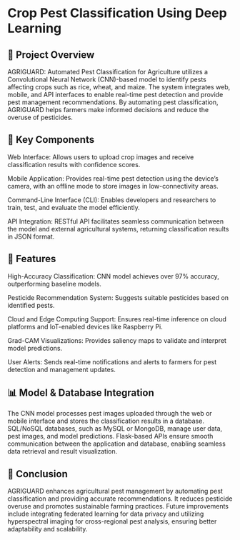 # Crop Pest Classification Using Deep Learning

## 🌾 Project Overview
AGRIGUARD: Automated Pest Classification for Agriculture utilizes a Convolutional Neural Network (CNN)-based model to identify pests affecting crops such as rice, wheat, and maize. The system integrates web, mobile, and API interfaces to enable real-time pest detection and provide pest management recommendations. By automating pest classification, AGRIGUARD helps farmers make informed decisions and reduce the overuse of pesticides.

## 🧩 Key Components
Web Interface: Allows users to upload crop images and receive classification results with confidence scores.

Mobile Application: Provides real-time pest detection using the device’s camera, with an offline mode to store images in low-connectivity areas.

Command-Line Interface (CLI): Enables developers and researchers to train, test, and evaluate the model efficiently.

API Integration: RESTful API facilitates seamless communication between the model and external agricultural systems, returning classification results in JSON format.

## 🚀 Features
High-Accuracy Classification: CNN model achieves over 97% accuracy, outperforming baseline models.

Pesticide Recommendation System: Suggests suitable pesticides based on identified pests.

Cloud and Edge Computing Support: Ensures real-time inference on cloud platforms and IoT-enabled devices like Raspberry Pi.

Grad-CAM Visualizations: Provides saliency maps to validate and interpret model predictions.

User Alerts: Sends real-time notifications and alerts to farmers for pest detection and management updates.

## 📊 Model & Database Integration
The CNN model processes pest images uploaded through the web or mobile interface and stores the classification results in a database. SQL/NoSQL databases, such as MySQL or MongoDB, manage user data, pest images, and model predictions. Flask-based APIs ensure smooth communication between the application and database, enabling seamless data retrieval and result visualization.

## 🎯 Conclusion
AGRIGUARD enhances agricultural pest management by automating pest classification and providing accurate recommendations. It reduces pesticide overuse and promotes sustainable farming practices. Future improvements include integrating federated learning for data privacy and utilizing hyperspectral imaging for cross-regional pest analysis, ensuring better adaptability and scalability.
